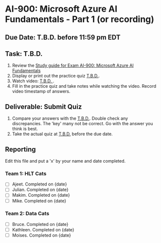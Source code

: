 # AI-900: Microsoft Azure AI Fundamentals - Part 1 (or recording)

## Due Date: T.B.D. before 11:59 pm EDT

## Task: T.B.D.
1. Review the [Study guide for Exam AI-900: Microsoft Azure AI Fundamentals](https://learn.microsoft.com/en-us/credentials/certifications/resources/study-guides/ai-900)
1. Display or print out the practice quiz [T.B.D.]().
1. Watch video: [T.B.D. ]().
1. Fill in the practice quiz and take notes while watching the video. Record video timestamp of answers.

## Deliverable: Submit Quiz
1. Compare your answers with the [T.B.D.](). Double check any discrepancies. The 'key' many not be correct. Go with the answer you think is best.
1. Take the actual quiz at [T.B.D.]() before the due date.

## Reporting
Edit this file and put a 'x' by your name and date completed.

### Team 1: HLT Cats
- [ ] Ajeet. Completed on {date}
- [ ] Julian. Completed on {date}
- [ ] Makim. Completed on {date}
- [ ] Mike. Completed on {date}

### Team 2:  Data Cats
- [ ] Bruce. Completed on {date}
- [ ] Kathleen. Completed on {date}
- [ ] Moises. Completed on {date}